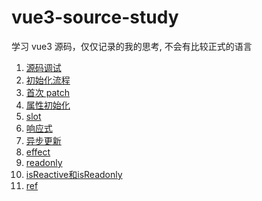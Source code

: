 # vue3-source-study

学习 vue3 源码，仅仅记录的我的思考, 不会有比较正式的语言

1. [源码调试](https://github.com/qinran0423/vue3-source-study/blob/main/doc/%E6%BA%90%E7%A0%81%E8%B0%83%E8%AF%95.md)
2. [初始化流程](https://github.com/qinran0423/vue3-source-study/blob/main/doc/%E5%88%9D%E5%A7%8B%E5%8C%96%E6%B5%81%E7%A8%8B.md)
3. [首次 patch](https://github.com/qinran0423/vue3-source-study/blob/main/doc/%E9%A6%96%E6%AC%A1patch.md)
3. [属性初始化](https://github.com/qinran0423/vue3-source-study/blob/main/doc/%E5%B1%9E%E6%80%A7%E5%88%9D%E5%A7%8B%E5%8C%96.md)
3. [slot](https://github.com/qinran0423/vue3-source-study/blob/main/doc/slot.md)
3. [响应式](https://github.com/qinran0423/vue3-source-study/blob/main/doc/%E5%93%8D%E5%BA%94%E5%BC%8F.md)
3. [异步更新](https://github.com/qinran0423/vue3-source-study/blob/main/doc/nexTick.md)
3. [effect](https://github.com/qinran0423/vue3-source-study/blob/main/doc/effect.md)
3. [readonly](https://github.com/qinran0423/vue3-source-study/blob/main/doc/readonly.md)
3. [isReactive和isReadonly]()
3. [ref](https://github.com/qinran0423/vue3-source-study/blob/main/doc/ref.md)

